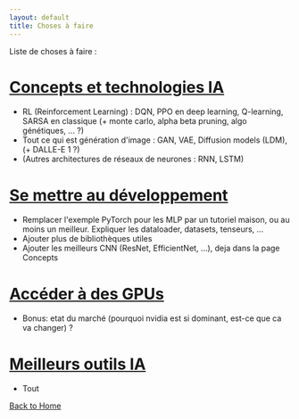 ```yaml
---
layout: default
title: Choses à faire
---
```

Liste de choses à faire :

# [Concepts et technologies IA](/pages/concepts.md)
- RL (Reinforcement Learning) : DQN, PPO en deep learning, Q-learning, SARSA en classique (+ monte carlo, alpha beta pruning, algo génétiques, ... ?)
- Tout ce qui est génération d'image : GAN, VAE, Diffusion models (LDM), (+ DALLE-E 1 ?)
- (Autres architectures de réseaux de neurones : RNN, LSTM)

# [Se mettre au développement](/pages/dev.md)
- Remplacer l'exemple PyTorch pour les MLP par un tutoriel maison, ou au moins un meilleur. Expliquer les dataloader, datasets, tenseurs, ...
- Ajouter plus de bibliothèques utiles
- Ajouter les meilleurs CNN (ResNet, EfficientNet, ...), deja dans la page Concepts

# [Accéder à des GPUs](/pages/gpu.md)
- Bonus: etat du marché (pourquoi nvidia est si dominant, est-ce que ca va changer) ?

# [Meilleurs outils IA](/pages/outils.md)
- Tout

[Back to Home](../index.md)